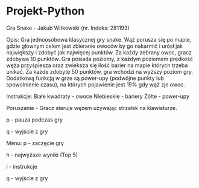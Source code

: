 # Projekt-Python
Gra Snake - Jakub Witkowski (nr. Indeks: 281193)

Opis:
Gra jednoosobowa klasycznej gry snake. Wąż porusza się po mapie, gdzie głownym celem jest zbieranie owoców by go nakarmić i urósł jak największy i zdobyć jak najwięcej punktów. Za każdy zebrany owoc, gracz zdobywa 10 punktów. Gra posiada poziomy, z każdym poziomem prędkość węża przyśpiesza oraz zwieksza się ilość barier na mapie których trzeba unikać. Za każde zdobyte 50 punktów, gra wchodzi na wyższy poziom gry. Dodatkową funkcją w grze są power-upy (podwójne punkty lub spowolnienie czasu), na których pojawienie jest 15% gdy wąż zje owoc.

Instrukcje:
Białe kwadraty - owoce
Niebieskie - bariery
Żółte - power-upy 

Poruszanie - Gracz steruje wężem używając strzałek na klawiaturze.

p - pauza podczas gry

q - wyjście z gry

Menu:
p - zaczęcie gry

h - najwyższe wyniki (Top 5)

i - instrukcje

q - wyjście z gry

